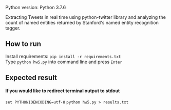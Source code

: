 Python version: Python 3.7.6  

Extracting Tweets in real time using python-twitter library and analyzing the count of named entities returned by Stanford's named entity recognition tagger.

## How to run
Install requirements: `pip install -r requirements.txt`  
Type `python hw5.py` into command line and press `Enter`
## Expected result

#### If you would like to redirect terminal output to stdout
`set PYTHONIOENCODING=utf-8`
`python hw5.py > results.txt`
